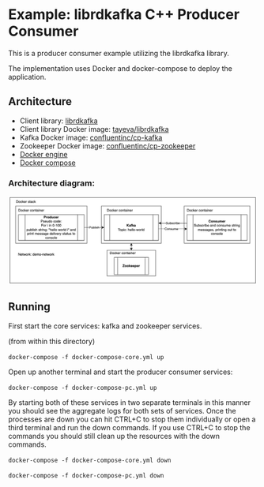# Example: librdkafka C++ Producer Consumer

This is a producer consumer example utilizing the librdkafka library. 

The implementation uses Docker and docker-compose to deploy the application.

## Architecture

- Client library: [librdkafka](https://github.com/confluentinc/librdkafka)
- Client library Docker image: [tayeva/librdkafka](https://hub.docker.com/r/tayeva/librdkafka)
- Kafka Docker image: [confluentinc/cp-kafka](https://hub.docker.com/r/confluentinc/cp-kafka)
- Zookeeper Docker image: [confluentinc/cp-zookeeper](https://hub.docker.com/r/confluentinc/cp-zookeeper)
- [Docker engine](https://docs.docker.com/engine/)
- [Docker compose](https://docs.docker.com/compose/)

### Architecture diagram:

![Architecture diagram](https://github.com/tayeva/librdkafka-examples-cpp/blob/main/simple-producer-consumer/architecture.png)

## Running

First start the core services: kafka and zookeeper services.

(from within this directory)

`docker-compose -f docker-compose-core.yml up`

Open up another terminal and start the producer consumer services:

`docker-compose -f docker-compose-pc.yml up`

By starting both of these services in two separate terminals in this manner you should see the aggregate logs for both sets of services. Once the processes are down you can hit CTRL+C to stop them individually or open a third terminal and run the down commands. If you use CTRL+C to stop the commands you should still clean up the resources with the down commands.

`docker-compose -f docker-compose-core.yml down`

`docker-compose -f docker-compose-pc.yml down`

